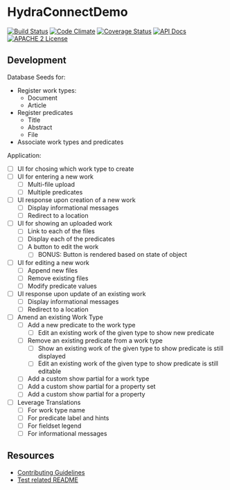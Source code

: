# HydraConnectDemo

[![Build Status](https://travis-ci.org/ndlib/hydra_connect_demo.png?branch=master)](https://travis-ci.org/ndlib/hydra_connect_demo)
[![Code Climate](https://codeclimate.com/github/ndlib/hydra_connect_demo.png)](https://codeclimate.com/github/ndlib/hydra_connect_demo)
[![Coverage Status](https://img.shields.io/coveralls/ndlib/hydra_connect_demo.svg)](https://coveralls.io/r/ndlib/hydra_connect_demo)
[![API Docs](http://img.shields.io/badge/API-docs-blue.svg)](http://rubydoc.info/github/ndlib/hydra_connect_demo/master/frames/)
[![APACHE 2 License](http://img.shields.io/badge/APACHE2-license-blue.svg)](./LICENSE)

## Development

Database Seeds for:

- Register work types:
  - Document
  - Article
- Register predicates
  - Title
  - Abstract
  - File
- Associate work types and predicates

Application:

- [ ] UI for chosing which work type to create
- [ ] UI for entering a new work
  - [ ] Multi-file upload
  - [ ] Multiple predicates
- [ ] UI response upon creation of a new work
  - [ ] Display informational messages
  - [ ] Redirect to a location
- [ ] UI for showing an uploaded work
  - [ ] Link to each of the files
  - [ ] Display each of the predicates
  - [ ] A button to edit the work
    - [ ] BONUS: Button is rendered based on state of object
- [ ] UI for editing a new work
  - [ ] Append new files
  - [ ] Remove existing files
  - [ ] Modify predicate values
- [ ] UI response upon update of an existing work
  - [ ] Display informational messages
  - [ ] Redirect to a location
- [ ] Amend an existing Work Type
  - [ ] Add a new predicate to the work type
    - [ ] Edit an existing work of the given type to show new predicate
  - [ ] Remove an existing predicate from a work type
    - [ ] Show an existing work of the given type to show predicate is still displayed
    - [ ] Edit an existing work of the given type to show predicate is still editable
  - [ ] Add a custom show partial for a work type
  - [ ] Add a custom show partial for a property set
  - [ ] Add a custom show partial for a property
- [ ] Leverage Translations
  - [ ] For work type name
  - [ ] For predicate label and hints
  - [ ] For fieldset legend
  - [ ] For informational messages

## Resources

* [Contributing Guidelines](./CONTRIBUTING.md)
* [Test related README](./spec/README.md)
